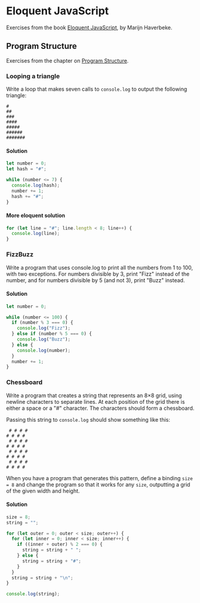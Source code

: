 # Eloquent JavaScript

Exercises from the book [Eloquent JavaScript](https://eloquentjavascript.net/), by Marijn Haverbeke.

## Program Structure

Exercises from the chapter on [Program Structure](https://eloquentjavascript.net/02_program_structure.html).

### Looping a triangle

Write a loop that makes seven calls to `console.log` to output the following triangle:

```text
#
##
###
####
#####
######
#######
```

#### Solution

```js
let number = 0;
let hash = "#";

while (number <= 7) {
  console.log(hash);
  number += 1;
  hash += "#";
}
```

#### More eloquent solution

```js
for (let line = "#"; line.length < 8; line++) {
  console.log(line);
}
```

### FizzBuzz

Write a program that uses console.log to print all the numbers from 1 to 100, with two exceptions. For numbers divisible by 3, print "Fizz" instead of the number, and for numbers divisible by 5 (and not 3), print "Buzz" instead.

#### Solution

```js
let number = 0;

while (number <= 100) {
  if (number % 3 === 0) {
    console.log("Fizz");
  } else if (number % 5 === 0) {
    console.log("Buzz");
  } else {
    console.log(number);
  }
  number += 1;
}
```

### Chessboard

Write a program that creates a string that represents an 8×8 grid, using newline characters to separate lines. At each position of the grid there is either a space or a "#" character. The characters should form a chessboard.

Passing this string to `console.log` should show something like this:

```text
 # # # #
# # # #
 # # # #
# # # #
 # # # #
# # # #
 # # # #
# # # #
```

When you have a program that generates this pattern, define a binding `size = 8` and change the program so that it works for any `size`, outputting a grid of the given width and height.

#### Solution

```js
size = 8;
string = "";

for (let outer = 0; outer < size; outer++) {
  for (let inner = 0; inner < size; inner++) {
    if ((inner + outer) % 2 === 0) {
      string = string + " ";
    } else {
      string = string + "#";
    }
  }
  string = string + "\n";
}

console.log(string);
```
